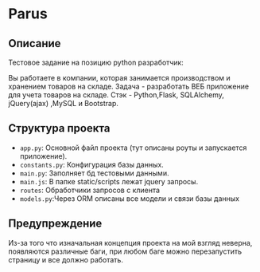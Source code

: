# Parus

## Описание

Тестовое задание на позицию python разработчик:

Вы работаете в компании, которая занимается производством и хранением товаров на складе.
Задача - разработать ВЕБ приложение для учета товаров на складе. 
Стэк - Python,Flask, SQLAlchemy, jQuery(ajax) ,MySQL и Bootstrap.

## Структура проекта

- `app.py`: Основной файл проекта (тут описаны роуты и запускается приложение).
- `constants.py`: Конфигурация базы данных.
- `main.py`: Заполняет бд тестовыми данными.
- `main.js`: В папке static/scripts лежат jquery запросы.
- `routes`: Обработчики запросов с клиента
- `models.py`:Через ORM описаны все модели и связи базы данных

## Предупреждение
Из-за того что изначальная концепция проекта на мой взгляд неверна,
появляются различные баги, при любом баге можно перезапустить страницу и все должно работать.
